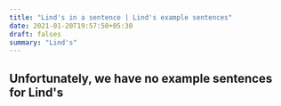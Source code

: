 ```yaml
---
title: "Lind's in a sentence | Lind's example sentences"
date: 2021-01-20T19:57:50+05:30
draft: falses
summary: "Lind's"
---
```

## Unfortunately, we have no example sentences for Lind's                 
